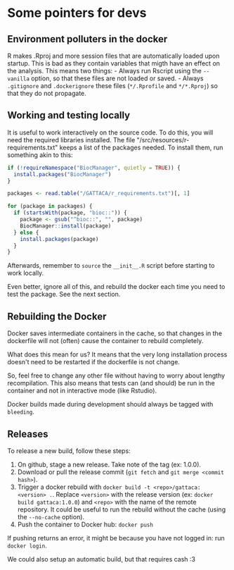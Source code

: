 # Some pointers for devs

## Environment polluters in the docker
R makes .Rproj and more session files that are automatically loaded upon startup. This is bad as they contain variables that migth have an effect on the analysis. This means two things:
    - Always run Rscript using the `--vanilla` option, so that these files are not loaded or saved.
    - Always `.gitignore` and `.dockerignore` these files (`*/.Rprofile` and `*/*.Rproj`) so that they do not propagate.

## Working and testing locally
It is useful to work interactively on the source code. To do this, you will need the required libraries installed. The file "/src/resources/r-requirements.txt" keeps a list of the packages needed.
To install them, run something akin to this:
```r
if (!requireNamespace("BiocManager", quietly = TRUE)) {
  install.packages("BiocManager")
}

packages <- read.table("/GATTACA/r_requirements.txt")[, 1]

for (package in packages) {
  if (startsWith(package, "bioc::")) {
    package <- gsub("^bioc::", "", package)
    BiocManager::install(package)
  } else {
    install.packages(package)
  }
}
```
Afterwards, remember to `source` the `__init__.R` script before starting to work locally.

Even better, ignore all of this, and rebuild the docker each time you need to test the package. See the next section.

## Rebuilding the Docker
Docker saves intermediate containers in the cache, so that changes in the dockerfile will not (often) cause the container to rebuild completely.

What does this mean for us? It means that the very long installation process doesn't need to be restarted if the dockerfile is not change.

So, feel free to change any other file without having to worry about lengthy recompilation. This also means that tests can (and should) be run in the container and not in interactive mode (like Rstudio).

Docker builds made during development should always be tagged with `bleeding`.

## Releases
To release a new build, follow these steps:
1. On github, stage a new release. Take note of the tag (ex: 1.0.0).
2. Download or pull the release commit (`git fetch` and `git merge <commit hash>`).
3. Trigger a docker rebuild with `docker build -t <repo>/gattaca:<version> .`. Replace `<version>` with the release version (ex: `docker build gattaca:1.0.0`) and `<repo>` with the name of the remote repository. It could be useful to run the rebuild without the cache (using the `--no-cache` option).
4. Push the container to Docker hub: `docker push`

If pushing returns an error, it might be because you have not logged in: run `docker login`.

We could also setup an automatic build, but that requires cash :3
